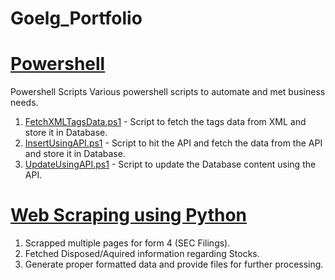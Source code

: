 # Goelg_Portfolio

# [Powershell](https://github.com/goelg08/Powershell)
Powershell Scripts
Various powershell scripts to automate and met business needs.
1.  [FetchXMLTagsData.ps1](https://github.com/goelg08/Powershell/blob/master/FetchXMLTagsData.ps1) - Script to fetch the tags data from XML and store it in Database.
2.  [InsertUsingAPI.ps1](https://github.com/goelg08/Powershell/blob/master/InsertUsingAPI.ps1) - Script to hit the API and fetch the data from the API and store it in Database.
3.  [UpdateUsingAPI.ps1](https://github.com/goelg08/Powershell/blob/master/UpdateUsingAPI.ps1) - Script to update the Database content using the API.

# [Web Scraping using Python](https://github.com/goelg08/WebScraping)
1.  Scrapped multiple pages for form 4 (SEC Filings).
2.  Fetched Disposed/Aquired information regarding Stocks.
3.  Generate proper formatted data and provide files for further processing.
